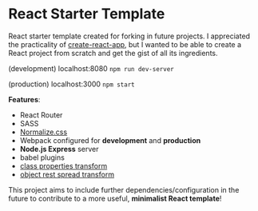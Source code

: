 # React Starter Template
React starter template created for forking in future projects. I appreciated the practicality of [create-react-app](https://github.com/facebook/create-react-app), but I wanted to be able to create a React project from scratch and get the gist of all its ingredients.

(development) localhost:8080
`npm run dev-server`

(production) localhost:3000 `npm start`

**Features**:
 - React Router
 - SASS
 - [Normalize.css](https://necolas.github.io/normalize.css/)
 - Webpack configured for **development** and **production**
 - **Node.js Express** server
 - babel plugins
  - [class properties transform](https://babeljs.io/docs/plugins/transform-class-properties/)
  - [object rest spread transform](https://babeljs.io/docs/plugins/transform-object-rest-spread/)

This project aims to include further dependencies/configuration in the future to contribute to a more useful, **minimalist React template**!
